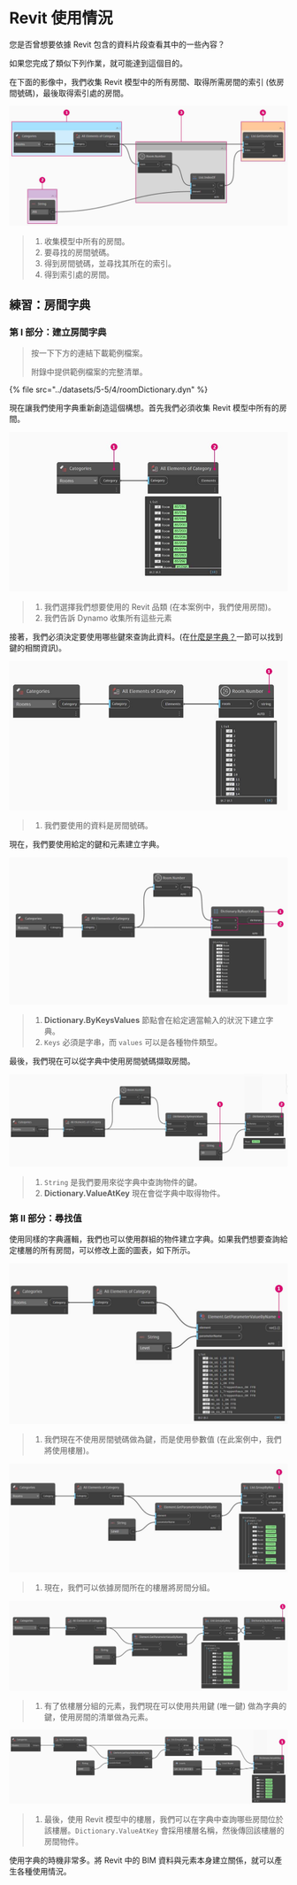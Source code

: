# Revit 使用情況

您是否曾想要依據 Revit 包含的資料片段查看其中的一些內容？

如果您完成了類似下列作業，就可能達到這個目的。

在下面的影像中，我們收集 Revit 模型中的所有房間、取得所需房間的索引 (依房間號碼)，最後取得索引處的房間。

![](<../images/5-5/4/dictionary - collect room in revit model.jpg>)

> 1. 收集模型中所有的房間。
> 2. 要尋找的房間號碼。
> 3. 得到房間號碼，並尋找其所在的索引。
> 4. 得到索引處的房間。

## 練習：房間字典

### 第 I 部分：建立房間字典

> 按一下下方的連結下載範例檔案。
>
> 附錄中提供範例檔案的完整清單。

{% file src="../datasets/5-5/4/roomDictionary.dyn" %}

現在讓我們使用字典重新創造這個構想。首先我們必須收集 Revit 模型中所有的房間。

![](<../images/5-5/4/dictionary - exercise I - 01.jpg>)

> 1. 我們選擇我們想要使用的 Revit 品類 (在本案例中，我們使用房間)。
> 2. 我們告訴 Dynamo 收集所有這些元素

接著，我們必須決定要使用哪些鍵來查詢此資料。(在[什麼是字典？](9-1\_what-is-a-dictionary.md)一節可以找到鍵的相關資訊)。

![](<../images/5-5/4/dictionary - exercise I - 02.jpg>)

> 1. 我們要使用的資料是房間號碼。

現在，我們要使用給定的鍵和元素建立字典。

![](<../images/5-5/4/dictionary - exercise I - 03.jpg>)

> 1. **Dictionary.ByKeysValues** 節點會在給定適當輸入的狀況下建立字典。
> 2. `Keys` 必須是字串，而 `values` 可以是各種物件類型。

最後，我們現在可以從字典中使用房間號碼擷取房間。

![](<../images/5-5/4/dictionary - exercise I - 04.jpg>)

> 1. `String` 是我們要用來從字典中查詢物件的鍵。
> 2. **Dictionary.ValueAtKey** 現在會從字典中取得物件。

### 第 II 部分：尋找值

使用同樣的字典邏輯，我們也可以使用群組的物件建立字典。如果我們想要查詢給定樓層的所有房間，可以修改上面的圖表，如下所示。

![](<../images/5-5/4/dictionary - exercise II - 01.jpg>)

> 1. 我們現在不使用房間號碼做為鍵，而是使用參數值 (在此案例中，我們將使用樓層)。

![](<../images/5-5/4/dictionary - exercise II - 02.jpg>)

> 1. 現在，我們可以依據房間所在的樓層將房間分組。

![](<../images/5-5/4/dictionary - exercise II - 03.jpg>)

> 1. 有了依樓層分組的元素，我們現在可以使用共用鍵 (唯一鍵) 做為字典的鍵，使用房間的清單做為元素。

![](<../images/5-5/4/dictionary - exercise II - 04.jpg>)

> 1. 最後，使用 Revit 模型中的樓層，我們可以在字典中查詢哪些房間位於該樓層。`Dictionary.ValueAtKey` 會採用樓層名稱，然後傳回該樓層的房間物件。

使用字典的時機非常多。將 Revit 中的 BIM 資料與元素本身建立關係，就可以產生各種使用情況。
